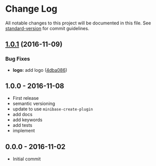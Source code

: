 # Change Log

All notable changes to this project will be documented in this file. See [standard-version](https://github.com/conventional-changelog/standard-version) for commit guidelines.

<a name="1.0.1"></a>
## [1.0.1](https://github.com/node-minibase/minibase-results/compare/v1.0.0...v1.0.1) (2016-11-09)


### Bug Fixes

* **logo:** add logo ([4dba086](https://github.com/node-minibase/minibase-results/commit/4dba086))





## 1.0.0 - 2016-11-08
- First release
- semantic versioning
- update to use `minibase-create-plugin`
- add docs
- add keywords
- add tests
- implement

## 0.0.0 - 2016-11-02
- Initial commit